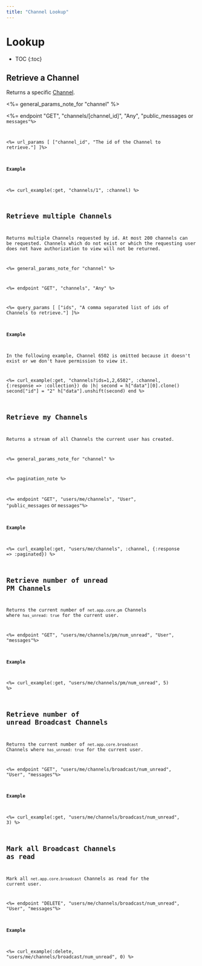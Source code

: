 ```yaml
---
title: "Channel Lookup"
---
```


# Lookup

* TOC
{:toc}

## Retrieve a Channel

Returns a specific [Channel](/reference/resources/channel/).

<%= general_params_note_for "channel" %>

<%= endpoint "GET", "channels/[channel_id]", "Any", "public_messages</code> or <code>messages"%>

<%= url_params [
    ["channel_id", "The id of the Channel to retrieve."]
]%>

#### Example

<%= curl_example(:get, "channels/1", :channel) %>

## Retrieve multiple Channels
Returns multiple Channels requested by id. At most 200 channels can be requested. Channels which do not exist or which the requesting user does not have authorization to view will not be returned.

<%= general_params_note_for "channel" %>

<%= endpoint "GET", "channels", "Any" %>

<%= query_params [
    ["ids", "A comma separated list of ids of Channels to retrieve."]
]%>

#### Example

In the following example, Channel 6502 is omitted because it doesn't exist or we don't have permission to view it.

<%= curl_example(:get, "channels?ids=1,2,6502", :channel, {:response => :collection}) do |h|
    second = h["data"][0].clone()
    second["id"] = "2"
    h["data"].unshift(second)
end %>

## Retrieve my Channels
Returns a stream of all Channels the current user has created. 

<%= general_params_note_for "channel" %>

<%= pagination_note %>

<%= endpoint "GET", "users/me/channels", "User", "public_messages</code> or <code>messages"%>

#### Example

<%= curl_example(:get, "users/me/channels", :channel, {:response => :paginated}) %>

## Retrieve number of unread PM Channels
Returns the current number of `net.app.core.pm` Channels where `has_unread: true` for the current user.

<%= endpoint "GET", "users/me/channels/pm/num_unread", "User", "messages"%>

#### Example

<%= curl_example(:get, "users/me/channels/pm/num_unread", 5) %>

## Retrieve number of unread Broadcast Channels
Returns the current number of `net.app.core.broadcast` Channels where `has_unread: true` for the current user.

<%= endpoint "GET", "users/me/channels/broadcast/num_unread", "User", "messages"%>

#### Example

<%= curl_example(:get, "users/me/channels/broadcast/num_unread", 3) %>


## Mark all Broadcast Channels as read
Mark all `net.app.core.broadcast` Channels as read for the current user.

<%= endpoint "DELETE", "users/me/channels/broadcast/num_unread", "User", "messages"%>

#### Example

<%= curl_example(:delete, "users/me/channels/broadcast/num_unread", 0) %>
